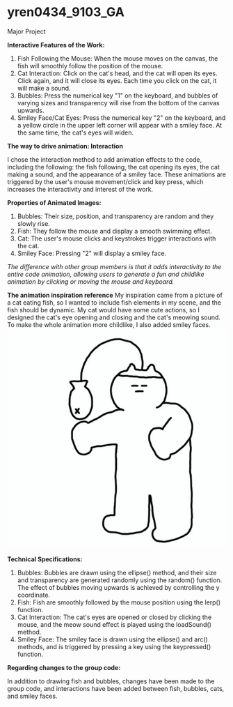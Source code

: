 # yren0434_9103_GA
Major Project

**Interactive Features of the Work:**
1. Fish Following the Mouse: When the mouse moves on the canvas, the fish will smoothly follow the position of the mouse.
2. Cat Interaction: Click on the cat's head, and the cat will open its eyes. Click again, and it will close its eyes. Each time you click on the cat, it will make a sound.
3. Bubbles: Press the numerical key "1" on the keyboard, and bubbles of varying sizes and transparency will rise from the bottom of the canvas upwards.
4. Smiley Face/Cat Eyes: Press the numerical key "2" on the keyboard, and a yellow circle in the upper left corner will appear with a smiley face. At the same time, the cat's eyes will widen. 


**The way to drive animation: Interaction**

I chose the interaction method to add animation effects to the code, including the following: the fish following, the cat opening its eyes, the cat making a sound, and the appearance of a smiley face. These animations are triggered by the user's mouse movement/click and key press, which increases the interactivity and interest of the work. 


**Properties of Animated Images:**
1. Bubbles: Their size, position, and transparency are random and they slowly rise.
2. Fish: They follow the mouse and display a smooth swimming effect.
3. Cat: The user's mouse clicks and keystrokes trigger interactions with the cat.
4. Smiley Face: Pressing "2" will display a smiley face. 

*The difference with other group members is that it adds interactivity to the entire code animation, allowing users to generate a fun and childlike animation by clicking or moving the mouse and keyboard.*


**The animation inspiration reference**
My inspiration came from a picture of a cat eating fish, so I wanted to include fish elements in my scene, and the fish should be dynamic. My cat would have some cute actions, so I designed the cat's eye opening and closing and the cat's meowing sound. To make the whole animation more childlike, I also added smiley faces. 
![An image of a cat](readme.image/58af20c23b78adbcac9e221578e36c93.jpg)


**Technical Specifications:**
1. Bubbles: Bubbles are drawn using the ellipse() method, and their size and transparency are generated randomly using the random() function. The effect of bubbles moving upwards is achieved by controlling the y coordinate.
2. Fish: Fish are smoothly followed by the mouse position using the lerp() function.
3. Cat Interaction: The cat's eyes are opened or closed by clicking the mouse, and the meow sound effect is played using the loadSound() method.
4. Smiley Face: The smiley face is drawn using the ellipse() and arc() methods, and is triggered by pressing a key using the keypressed() function. 


**Regarding changes to the group code:**

In addition to drawing fish and bubbles, changes have been made to the group code, and interactions have been added between fish, bubbles, cats, and smiley faces.